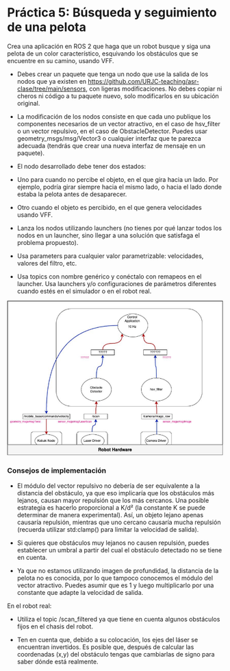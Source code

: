 # Práctica 5: Búsqueda y seguimiento de una pelota
Crea una aplicación en ROS 2 que haga que un robot busque y siga una pelota de un color característico, esquivando los obstáculos que se encuentre en su camino, usando VFF.

[](vff.jpg)

- Debes crear un paquete que tenga un nodo que use la salida de los nodos que ya existen en
https://github.com/URJC-teaching/asr-clase/tree/main/sensors, con ligeras modificaciones. No debes copiar ni
cheros ni código a tu paquete nuevo, solo modificarlos en su ubicación original.

- La modificación de los nodos consiste en que cada uno publique los componentes necesarios de un vector atractivo,
en el caso de hsv_filter o un vector repulsivo, en el caso de ObstacleDetector. Puedes usar
geometry_msgs/msg/Vector3 o cualquier interfaz que te parezca adecuada (tendrás que crear una nueva interfaz de
mensaje en un paquete).

- El nodo desarrollado debe tener dos estados:

- Uno para cuando no percibe el objeto, en el que gira hacia un lado. Por ejemplo, podría girar siempre
hacia el mismo lado, o hacia el lado donde estaba la pelota antes de desaparecer.

- Otro cuando el objeto es percibido, en el que genera velocidades usando VFF.

- Lanza los nodos utilizando launchers (no tienes por qué lanzar todos los nodos en un launcher, sino llegar a una
solución que satisfaga el problema propuesto).

- Usa parameters para cualquier valor parametrizable: velocidades, valores del filtro, etc.

- Usa topics con nombre genérico y conéctalo con remapeos en el launcher. Usa launchers y/o configuraciones de
parámetros diferentes cuando estés en el simulador o en el robot real.

![](graph.jpg)

### Consejos de implementación

- El módulo del vector repulsivo no debería de ser equivalente a la distancia del obstáculo, ya que eso implicaría
que los obstáculos más lejanos, causan mayor repulsión que los más cercanos. Una posible estrategia es hacerlo
proporcional a K/d² (la constante K se puede determinar de manera experimental). Así, un objeto lejano apenas
causaría repulsión, mientras que uno cercano causaría mucha repulsión (recuerda utilizar std:clamp() para limitar
la velocidad de salida).

- Si quieres que obstáculos muy lejanos no causen repulsión, puedes establecer un umbral a partir del cual el obstáculo
detectado no se tiene en cuenta.

- Ya que no estamos utilizando imagen de profundidad, la distancia de la pelota no es conocida, por lo que tampoco
conocemos el módulo del vector atractivo. Puedes asumir que es 1 y luego multiplicarlo por una constante que
adapte la velocidad de salida.

En el robot real:


- Utiliza el topic /scan_filtered ya que tiene en cuenta algunos obstáculos fijos en el chasis del robot.

- Ten en cuenta que, debido a su colocación, los ejes del láser se encuentran invertidos. Es posible que,
después de calcular las coordenadas (x,y) del obstáculo tengas que cambiarlas de signo para saber
dónde está realmente.
